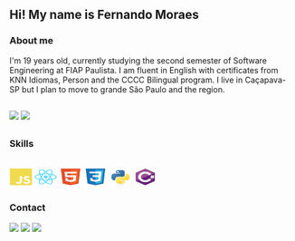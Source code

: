 ## Hi! My name is Fernando Moraes

### About me
I'm 19 years old, currently studying the second semester of Software Engineering at FIAP Paulista. I am fluent in English with certificates from KNN Idiomas, Person and the CCCC Bilingual program. I live in Caçapava-SP but I plan to move to grande São Paulo and the region.

## 

<div>
  <img height="180cm" src="https://github-readme-stats.vercel.app/api?username=fernmoraes&show_icons=true&theme=apprentice&include_all_commits=true&count_private=true"/>
  <img height="180cm" src="https://github-readme-stats.vercel.app/api/top-langs/?username=fernmoraes&layout=compact&langs_count=16&theme=apprentice"/>
</div>

##

### Skills
<div style="display: inline_block"><br>
  <img align="center" alt="Fer-Js" height="30" width="40" src="https://raw.githubusercontent.com/devicons/devicon/master/icons/javascript/javascript-plain.svg">
  <img align="center" alt="Fer-React" height="30" width="40" src="https://raw.githubusercontent.com/devicons/devicon/master/icons/react/react-original.svg">
  <img align="center" alt="Fer-HTML" height="30" width="40" src="https://raw.githubusercontent.com/devicons/devicon/master/icons/html5/html5-original.svg">
  <img align="center" alt="Fer-CSS" height="30" width="40" src="https://raw.githubusercontent.com/devicons/devicon/master/icons/css3/css3-original.svg">
  <img align="center" alt="Fer-Python" height="30" width="40" src="https://raw.githubusercontent.com/devicons/devicon/master/icons/python/python-original.svg">
  <img align="center" alt="Fer-Csharp" height="30" width="40" src="https://raw.githubusercontent.com/devicons/devicon/master/icons/csharp/csharp-original.svg">
</div>
  
  ##

 ### Contact
<div> 
  <a href="https://www.instagram.com/fer.nmoraes" target="_blank"><img src="https://img.shields.io/badge/-Instagram-%23E4405F?style=for-the-badge&logo=instagram&logoColor=white" target="_blank"></a> 
  <a href = "mailto:fernandinhocpv10@gmail.com"><img src="https://img.shields.io/badge/-Gmail-%23333?style=for-the-badge&logo=gmail&logoColor=white" target="_blank"></a>
  <a href="https://www.linkedin.com/in/fernando-navajas-moraes-2aa4562b6/" target="_blank"><img src="https://img.shields.io/badge/-LinkedIn-%230077B5?style=for-the-badge&logo=linkedin&logoColor=white" target="_blank"></a> 
  
</div>

